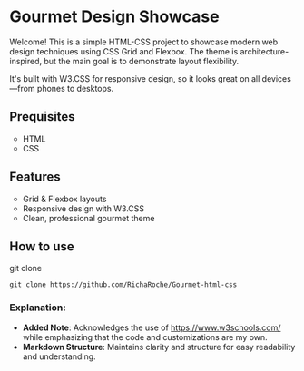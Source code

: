 # Gourmet Design Showcase

Welcome! This is a simple HTML-CSS project to showcase modern web design techniques using CSS Grid and Flexbox. The theme is architecture-inspired, but the main goal is to demonstrate layout flexibility.

It's built with W3.CSS for responsive design, so it looks great on all devices—from phones to desktops.

## Prequisites
<ul>
   <li style="list-style-type: circle;">HTML</li>
  <li style="list-style-type: circle;">CSS</li>
</ul>

## Features
<ul>
  <li style="list-style-type: circle;">Grid & Flexbox layouts</li>
  <li style="list-style-type: circle;">Responsive design with W3.CSS</li>
  <li style="list-style-type: circle;">Clean, professional gourmet theme</li>
</ul>

## How to use
git clone <repo-url>
 <pre><code class="language-bash">git clone https://github.com/RichaRoche/Gourmet-html-css</code></pre>

 ### Explanation:
- **Added Note**: Acknowledges the use of https://www.w3schools.com/ while emphasizing that the code and customizations are my own.
- **Markdown Structure**: Maintains clarity and structure for easy readability and understanding.
